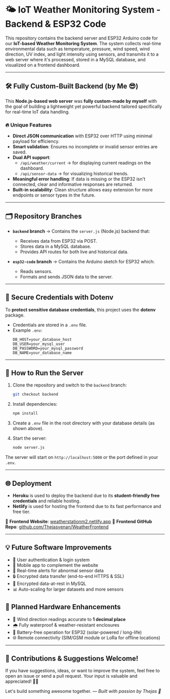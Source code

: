# 🌤️ IoT Weather Monitoring System - Backend & ESP32 Code

This repository contains the backend server and ESP32 Arduino code for our **IoT-based Weather Monitoring System**. The system collects real-time environmental data such as temperature, pressure, wind speed, wind direction, UV index, and light intensity using sensors, and transmits it to a web server where it's processed, stored in a MySQL database, and visualized on a frontend dashboard.

---

## 🛠️ Fully Custom-Built Backend (by Me 😎)

This **Node.js-based web server** was **fully custom-made by myself** with the goal of building a lightweight yet powerful backend tailored specifically for real-time IoT data handling.

### 🔥 Unique Features

- **Direct JSON communication** with ESP32 over HTTP using minimal payload for efficiency.
- **Smart validation**: Ensures no incomplete or invalid sensor entries are saved.
- **Dual API support**:
  - `/api/weather/current` → for displaying current readings on the dashboard.
  - `/api/sensor-data` → for visualizing historical trends.
- **Meaningful error handling**: If data is missing or the ESP32 isn't connected, clear and informative responses are returned.
- **Built-in scalability**: Clean structure allows easy extension for more endpoints or sensor types in the future.

---

## 🗂️ Repository Branches

- **`backend` branch** → Contains the `server.js` (Node.js) backend that:
  - Receives data from ESP32 via POST.
  - Stores data in a MySQL database.
  - Provides API routes for both live and historical data.
  
- **`esp32-code` branch** → Contains the Arduino sketch for ESP32 which:
  - Reads sensors.
  - Formats and sends JSON data to the server.

---

## 🔐 Secure Credentials with Dotenv

To **protect sensitive database credentials**, this project uses the **dotenv** package.

- Credentials are stored in a `.env` file. 
- Example `.env`:
  ```env
  DB_HOST=your_database_host
  DB_USER=your_mysql_user
  DB_PASSWORD=your_mysql_password
  DB_NAME=your_database_name

---

## 🚀 How to Run the Server

1. Clone the repository and switch to the `backend` branch:

   ```bash
   git checkout backend
   ```

2. Install dependencies:

   ```bash
   npm install
   ```

3. Create a `.env` file in the root directory with your database details (as shown above).

4. Start the server:

   ```bash
   node server.js
   ```

The server will start on `http://localhost:5000` or the port defined in your `.env`.

---

## 🌐 Deployment

* **Heroku** is used to deploy the backend due to its **student-friendly free credentials** and reliable hosting.
* **Netlify** is used for hosting the frontend due to its fast performance and free tier.

🔗 **Frontend Website**: [weatherstationm2.netlify.app](https://weatherstationm2.netlify.app/)
🔗 **Frontend GitHub Repo**: [github.com/Thejasvenan/WeatherFrontend](https://github.com/Thejasvenan/WeatherFrontend)

---

## 💡 Future Software Improvements

* 🔐 User authentication & login system
* 📱 Mobile app to complement the website
* 🚨 Real-time alerts for abnormal sensor data
* 🔒 Encrypted data transfer (end-to-end HTTPS & SSL)
* 🔐 Encrypted data-at-rest in MySQL
* 📊 Auto-scaling for larger datasets and more sensors

## 🔧 Planned Hardware Enhancements

* 🎯 Wind direction readings accurate to **1 decimal place**
* 🌧️ Fully waterproof & weather-resistant enclosures
* 🔋 Battery-free operation for ESP32 (solar-powered / long-life)
* 🌐 Remote connectivity (SIM/GSM module or LoRa for offline locations)

---

## 🤝 Contributions & Suggestions Welcome!

If you have suggestions, ideas, or want to improve the system, feel free to open an issue or send a pull request. Your input is valuable and appreciated! 🧠💬

Let's build something awesome together.
— *Built with passion by Thejas 💙*
